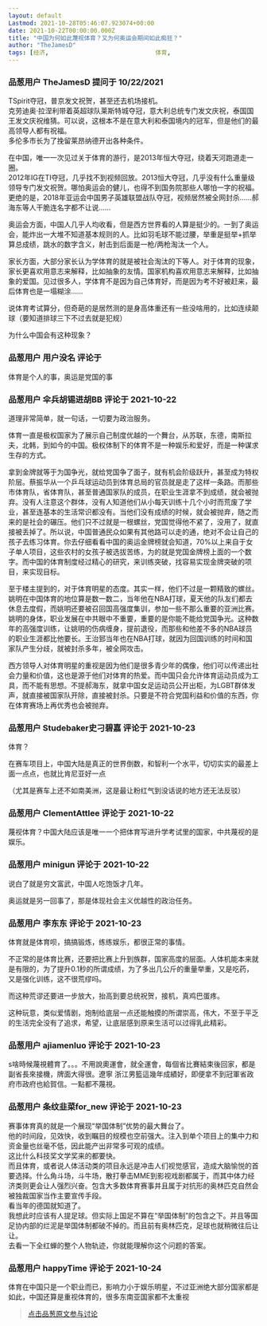 ```yaml
---
layout: default
Lastmod: 2021-10-28T05:46:07.923074+00:00
date: 2021-10-22T00:00:00.000Z
title: "中国为何如此蔑视体育？又为何奥运会期间如此痴狂？"
author: "TheJamesD"
tags: [经济,								体育,								文化,								教育,								教育政策]
---
```



### 品葱用户 **TheJamesD** 提问于 10/22/2021
    
TSpirit夺冠，普京发文祝贺，甚至还去机场接机。  
克劳迪奥·拉涅利带着英超球队莱斯特城夺冠，意大利总统专门发文庆祝，泰国国王发文庆祝维猜。可以说，这根本不是在意大利和泰国境内的冠军，但是他们的最高领导人都有祝福。  
多伦多市长为了挽留莱昂纳德开出各种条件。  
  
在中国，唯一一次见过关于体育的游行，是2013年恒大夺冠，绕着天河跑道走一圈。  
2012年IG在TI夺冠，几乎找不到视频回放。2013恒大夺冠，几乎没有什么重量级领导专门发文祝贺。哪怕奥运会的健儿，也得不到国务院那些人哪怕一字的祝福。  
更绝的是，2018年亚运会中国男子英雄联盟战队夺冠，视频居然被全网封杀……郝海东等人干脆连名字都不让说……  
  
奥运会方面，中国人几乎人均收看，但是西方世界看的人算是挺少的。一到了奥运会，能炸出一大堆不知道基本规则的人。比如羽毛球不能过腰，举重是挺举+抓举算总成绩，跳水的数字含义，射击到后面是一枪/两枪淘汰一个人。  
  
家长方面，大部分家长认为学体育的就是被社会淘汰的下等人。对于体育的现象，家长更喜欢用意志来解释，比如抽象的友情。国家机构喜欢用意志来解释，比如抽象的爱国。见过很多人，学体育不是因为自己体育好，而是因为考不好被赶来，最后体育也是一塌糊涂……  
  
说体育考试算分，但奇葩的是居然测的是身高体重还有一些没啥用的，比如连续颠球（要知道排球三下不过去就是犯规）  
  
为什么中国会有这种现象？
    
                

### 品葱用户 **用户没名** 评论于 
        
体育是个人的事，奥运是党国的事
        
                

### 品葱用户 **伞兵胡锡进胡BB** 评论于 2021-10-22
        
道理非常简单，就一句话，一切要为政治服务。  
  
体育一直是极权国家为了展示自己制度优越的一个舞台，从苏联，东德，南斯拉夫，北韩，到如今的中国。极权体制下的体育不是一种娱乐和爱好，而是一种谋求生存的方式。  
  
拿到金牌就等于为国争光，就给党国争了面子，就有机会阶级跃升，甚至成为特权阶层。蔡振华从一个乒乓球运动员到体育总局的官员就是走了这样一条路。而那些市体育队，省体育队，甚至普通国家队的成员，在职业生涯拿不到成绩，就会被抛弃。没有人注意这个群体，没有人知道他们从小每天训练十几个小时而荒废了学业，甚至连基本的生活常识都没有。当他们没有成绩的时候，就会被抛弃，随之而来的是社会的碾压。他们只不过就是一根螺丝，党国觉得他不紧了，没用了，就直接被丢掉了。所以说，中国普通民众如果有其他路可以走的通，绝对不会让自己的孩子去练习体育。你去仔细看看中国的奥运金牌榜就会知道，70%以上来自于女子单人项目，这些农村的女孩子被选拔苦练，为的就是党国金牌榜上面的一个数字。而中国的体育制度经过精心的研究，来训练突破，找容易实现金牌突破的项目，来实现目标。  
  
至于楼主提到的，对于体育明星的态度。其实一样，他们不过是一颗精致的螺丝。姚明在中国体育的地位算是数一数二，当年他在NBA打球，夏天他的队友们都去休息去度假，而姚明还要被召回国高强度集训，参加一些不那么重要的亚洲比赛。姚明的身体，职业发展在中共眼中不重要，重要的是你能不能给党国争光。这种数年的高强度训练，让姚明的伤病缠身，提前退役，而那些和他差不多的NBA球员的职业生涯都比他要长。王治郅当年也在NBA打球，就因为回国训练的时间和国家队产生分歧，就被封杀多年，被全网攻击。  
  
西方领导人对体育明星的重视是因为他们是很多青少年的偶像，他们可以传递出社会力量和价值，这也是源于他们对体育的热爱。而中国只会允许体育运动员成为工具，而不能有思想。不提郝海东，就拿中国女足运动员公开出柜，为LGBT群体发声，就直接被国家队开除，直接被封杀。只要是不符合党国利益和价值的东西，你在体育赛场上再优秀也会被抛弃。
        
                

### 品葱用户 **Studebaker史刁碧嘉** 评论于 2021-10-23
        
体育？  
  
在赛车项目上，中国大陆是真正的世界倒数，和智利一个水平，切切实实的最差上面一点点，也就比肯尼亚好一点  
  
（尤其是赛车上还不如南美洲，这是最让粉红气到没话说的地方还无法反驳）
        
                

### 品葱用户 **ClementAttlee** 评论于 2021-10-22
        
蔑视体育？中国大陆应该是唯一一个把体育写进升学考试里的国家，中共蔑视的是娱乐。
        
                

### 品葱用户 **minigun** 评论于 2021-10-22
        
说白了就是穷文富武，中国人吃饱饭才几年。  
  
奥运就是另一回事了，那是体现社会主义优越性的政治任务。
        
                

### 品葱用户 **李东东** 评论于 2021-10-23
        
体育就是体育呗，搞搞锻炼，练练娱乐，都很正常的事情。  
  
不正常的是体育比赛，还要把比赛上升到族群，国家高度的层面。人体机能本来就是有限的，为了提升0.1秒的所谓成绩，为了多出几公斤的重量举重，又是吃药，又是强化训练，这不很荒缪吗。  
  
而这种荒谬还要进一步放大，抬高到要总统祝贺，接机，真鸡巴蛋疼。  
  
这种玩意，类似爱情剧，炮制给底层一点还能触摸的所谓崇高，伟大，不至于平乏的生活完全没有了追求，希望，让底层感到原来生活可以过得乳此精彩。
        
                

### 品葱用户 **ajiamenluo** 评论于 2021-10-23
        
s啥時候蔑視體育了。。。不用說奧運會，就全運會，每個省比賽結束後回家，都是副省長來接機，牌面大得很。遼寧 浙江男籃這幾年成績好，即便拿不到冠軍省政府市政府也給賀信。一點都不蔑視。
        
                

### 品葱用户 **条纹韭菜for_new** 评论于 2021-10-23
        
赛事体育真的就是一个展现“举国体制”优势的最大舞台了。  
他的时间段，见效快，收到瞩目的规模也空前强大。注入到单个项目上的集中力和资金量也丝毫不低，因此能产出非常多可观的成绩。  
这比什么科技奖文学奖来的都要快。  
而且体育，或者说人体活动类的项目永远是冲击人们视觉感官，造成大脑愉悦的首要选择。什么角斗场，斗牛场，散打拳击MME到影视戏剧都属于，而其中体力经济类则更会让人强烈兴奋。包含大多数体育赛事并且属于对抗形的奥林匹克自然会被独裁国家当作主要宣传手段。  
看当年的德国就知道了。  
我想此时应该有人提足球。但实际上国足不算在“举国体制”的包含之下。并且等国足协内部的烂泥是举国体制都破不掉的。而且前有奥林匹克，足球也就稍微往后让让。  
去看一下全红蝉的整个人物轨迹，你就能理解你这个问题的答案。
        
                

### 品葱用户 **happyTime** 评论于 2021-10-24
        
体育在中国只是一个职业而已，影响力小于娱乐明星，不过亚洲绝大部分国家都是如此，中国还算是重视体育的，很多东南亚国家都不太重视
        
                





> [点击品葱原文参与讨论](https://pincong.rocks/question/42597)

